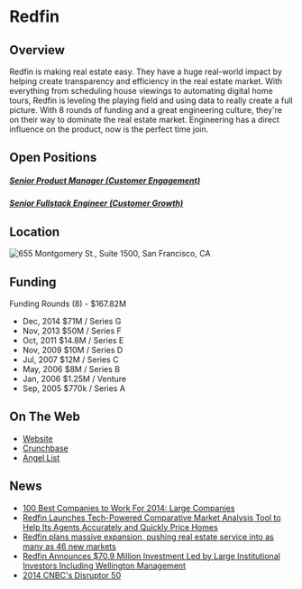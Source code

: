 # Redfin
## Overview
Redfin is making real estate easy. They have a huge real-world impact by helping create transparency and efficiency in the real estate market. With everything from scheduling house viewings to automating digital home tours, Redfin is leveling the playing field and using data to really create a full picture. With 8 rounds of funding and a great engineering culture, they're on their way to dominate the real estate market. Engineering has a direct influence on the product, now is the perfect time join.

## Open Positions
##### [Senior Product Manager (Customer Engagement)](senior-product-manager-customer-engagement.md)
##### [Senior Fullstack Engineer (Customer Growth)](senior-fullstack-engineer-customer-growth.md)

## Location
![655 Montgomery St., Suite 1500, San Francisco, CA](https://maps.googleapis.com/maps/api/staticmap?center=655+Montgomery+St.,+Suite+1500,+San+Francisco,+CA&zoom=13&scale=false&size=600x300&maptype=roadmap&format=png&visual_refresh=true&markers=size:mid%7Ccolor:0xff0000%7Clabel:%7C655+Montgomery+St,+San+Francisco,+CA)  

## Funding
Funding Rounds (8) - $167.82M
+ Dec, 2014	$71M / Series G
+ Nov, 2013	$50M / Series F
+ Oct, 2011	$14.8M / Series E
+ Nov, 2009	$10M / Series D
+ Jul, 2007	$12M / Series C
+ May, 2006	$8M / Series B
+ Jan, 2006	$1.25M / Venture
+ Sep, 2005	$770k / Series A

## On The Web
+ [Website](https://www.redfin.com/)
+ [Crunchbase](https://www.crunchbase.com/organization/redfin#/entity)
+ [Angel List](https://angel.co/redfin)

## News
+ [100 Best Companies to Work For 2014: Large Companies](http://seattlebusinessmag.com/article/100-best-companies-work-2014-large-companies)
+ [Redfin Launches Tech-Powered Comparative Market Analysis Tool to Help Its Agents Accurately and Quickly Price Homes](http://www.businesswire.com/news/home/20161130005292/en/Redfin-Launches-Tech-Powered-Comparative-Market-Analysis-Tool)
+ [Redfin plans massive expansion, pushing real estate service into as many as 46 new markets](http://www.geekwire.com/2014/redfin-planning-massive-expansion-pushing-online-real-estate-service-46-new-markets/)
+ [Redfin Announces $70.9 Million Investment Led by Large Institutional Investors Including Wellington Management](http://press.redfin.com/phoenix.zhtml?c=252734&p=irol-newsArticle&ID=2007688)
+ [2014 CNBC's Disruptor 50](http://www.cnbc.com/2014/06/17/cnbc-disruptor-50.html)

